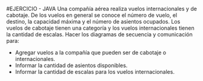 #EJERCICIO - JAVA
Una compañía aérea realiza vuelos internacionales y de cabotaje. De los vuelos en general se conoce el número de vuelo, el destino, la capacidad máxima y el número de asientos ocupados. Los vuelos de cabotaje tienen una categoría y los vuelos internacionales tienen la cantidad de escalas. 
Hacer los diagramas de secuencia y comunicación para: 

-  Agregar vuelos a la compañía que pueden ser de cabotaje o internacionales. 
-  Informar la cantidad de asientos disponibles.
-  Informar la cantidad de escalas para los vuelos internacionales.
